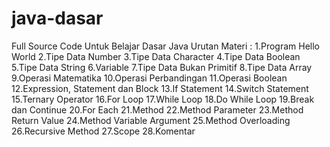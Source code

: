 # java-dasar
Full Source Code Untuk Belajar Dasar Java 
Urutan Materi  :
1.Program Hello World
2.Tipe Data Number
3.Tipe Data Character
4.Tipe Data Boolean
5.Tipe Data String
6.Variable
7.Tipe Data Bukan Primitif
8.Tipe Data Array
9.Operasi Matematika
10.Operasi Perbandingan
11.Operasi Boolean
12.Expression, Statement dan Block
13.If Statement
14.Switch Statement
15.Ternary Operator
16.For Loop
17.While Loop
18.Do While Loop
19.Break dan Continue
20.For Each
21.Method
22.Method Parameter
23.Method Return Value
24.Method Variable Argument
25.Method Overloading
26.Recursive Method
27.Scope
28.Komentar
